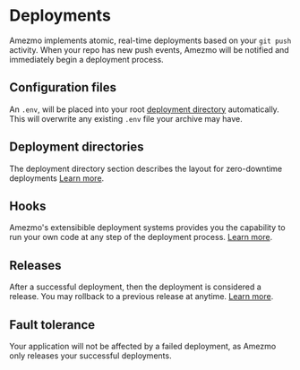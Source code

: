 # Deployments


Amezmo implements atomic, real-time deployments based on your `git push` activity. When your repo
has new push events, Amezmo will be notified and immediately begin a deployment process.

## Configuration files

An `.env`, will be placed into your root
[deployment directory](/docs/deployments/directories) automatically. This will overwrite
any existing `.env` file your archive may have.

## Deployment directories
The deployment directory section describes the layout for zero-downtime deployments
[Learn more](/docs/deployments/directories).

## Hooks
Amezmo's extensibible deployment systems provides you the capability to run your own code at
any step of the deployment process. [Learn more](/docs/deployments/hooks).

## Releases
After a successful deployment, then the deployment is considered a release. You may rollback to a previous
release at anytime. [Learn more](/docs/deployments/releases).

## Fault tolerance
Your application will not be affected by a failed deployment, as Amezmo only releases your successful deployments.
